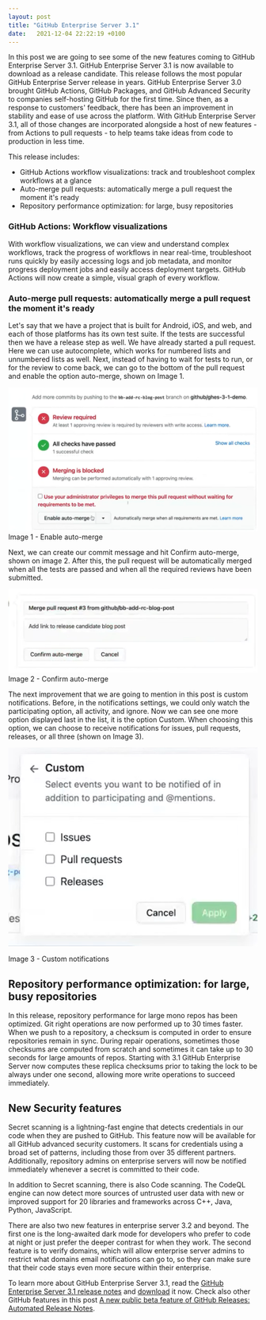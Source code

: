 ```yaml
---
layout: post
title: "GitHub Enterprise Server 3.1"
date:   2021-12-04 22:22:19 +0100
---
```


In this post we are going to see some of the new features coming to GitHub Enterprise Server 3.1. GitHub Enterprise Server 3.1 is now available to download as a release candidate. This release follows the most popular GitHub Enterprise Server release in years. GitHub Enterprise Server 3.0 brought GitHub Actions, GitHub Packages, and GitHub Advanced Security to companies self-hosting GitHub for the first time. Since then, as a response to customers' feedback, there has been an improvement in stability and ease of use across the platform. With GitHub Enterprise Server 3.1, all of those changes are incorporated alongside a host of new features - from Actions to pull requests - to help teams take ideas from code to production in less time.

This release includes:

- GitHub Actions workflow visualizations: track and troubleshoot complex workflows at a glance
- Auto-merge pull requests: automatically merge a pull request the moment it's ready
- Repository performance optimization: for large, busy repositories

### GitHub Actions: Workflow visualizations

With workflow visualizations, we can view and understand complex workflows, track the progress of workflows in near real-time, troubleshoot runs quickly by easily accessing logs and job metadata, and monitor progress deployment jobs and easily access deployment targets. GitHub Actions will now create a simple, visual graph of every workflow.

### Auto-merge pull requests: automatically merge a pull request the moment it's ready

Let's say that we have a project that is built for Android, iOS, and web, and each of those platforms has its own test suite. If the tests are successful then we have a release step as well. We have already started a pull request. Here we can use autocomplete, which works for numbered lists and unnumbered lists as well. Next, instead of having to wait for tests to run, or for the review to come back, we can go to the bottom of the pull request and enable the option auto-merge, shown on Image 1.

![Image 1 - Enable auto-merge](/assets/images/2021/12/Image-1-Enable-auto-merge-1024x590.png)
Image 1 - Enable auto-merge

Next, we can create our commit message and hit Confirm auto-merge, shown on image 2. After this, the pull request will be automatically merged when all the tests are passed and when all the required reviews have been submitted.

![Image 2 - Confirm auto-merge](/assets/images/2021/12/Image-2-Confirm-auto-merge-1024x345.png)
Image 2 - Confirm auto-merge

The next improvement that we are going to mention in this post is custom notifications. Before, in the notifications settings, we could only watch the participating option, all activity, and ignore. Now we can see one more option displayed last in the list, it is the option Custom. When choosing this option, we can choose to receive notifications for issues, pull requests, releases, or all three (shown on Image 3).

![Image 3 - Custom notifications](/assets/images/2021/12/Image-3-Custom-notifications.png)

Image 3 - Custom notifications

## Repository performance optimization: for large, busy repositories

In this release, repository performance for large mono repos has been optimized. Git right operations are now performed up to 30 times faster. When we push to a repository, a checksum is computed in order to ensure repositories remain in sync. During repair operations, sometimes those checksums are computed from scratch and sometimes it can take up to 30 seconds for large amounts of repos. Starting with 3.1 GitHub Enterprise Server now computes these replica checksums prior to taking the lock to be always under one second, allowing more write operations to succeed immediately.

## New Security features

Secret scanning is a lightning-fast engine that detects credentials in our code when they are pushed to GitHub. This feature now will be available for all GitHub advanced security customers. It scans for credentials using a broad set of patterns, including those from over 35 different partners. Additionally, repository admins on enterprise servers will now be notified immediately whenever a secret is committed to their code.

In addition to Secret scanning, there is also Code scanning. The CodeQL engine can now detect more sources of untrusted user data with new or improved support for 20 libraries and frameworks across C++, Java, Python, JavaScript.

There are also two new features in enterprise server 3.2 and beyond. The first one is the long-awaited dark mode for developers who prefer to code at night or just prefer the deeper contrast for when they work. The second feature is to verify domains, which will allow enterprise server admins to restrict what domains email notifications can go to, so they can make sure that their code stays even more secure within their enterprise.

To learn more about GitHub Enterprise Server 3.1, read the [GitHub Enterprise Server 3.1 release notes](https://docs.github.com/en/enterprise-server@3.1/admin/release-notes#3.1.0.rc1) and [download](https://enterprise.github.com/releases/3.1.0/download) it now. Check also other GitHub features in this post [A new public beta feature of GitHub Releases: Automated Release Notes](https://mohamedradwan.com/?p=10316).
